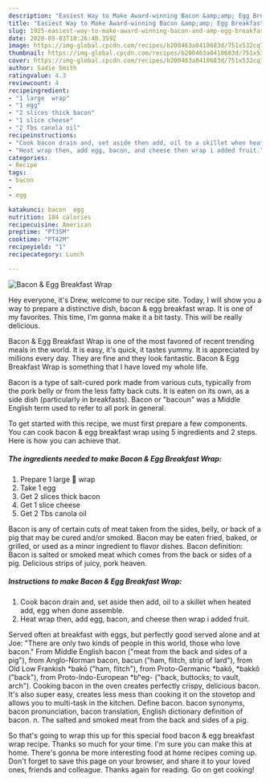 ```yaml
---
description: "Easiest Way to Make Award-winning Bacon &amp;amp; Egg Breakfast Wrap"
title: "Easiest Way to Make Award-winning Bacon &amp;amp; Egg Breakfast Wrap"
slug: 1925-easiest-way-to-make-award-winning-bacon-and-amp-egg-breakfast-wrap
date: 2020-05-03T10:26:40.359Z
image: https://img-global.cpcdn.com/recipes/b200463a0410683d/751x532cq70/bacon-egg-breakfast-wrap-recipe-main-photo.jpg
thumbnail: https://img-global.cpcdn.com/recipes/b200463a0410683d/751x532cq70/bacon-egg-breakfast-wrap-recipe-main-photo.jpg
cover: https://img-global.cpcdn.com/recipes/b200463a0410683d/751x532cq70/bacon-egg-breakfast-wrap-recipe-main-photo.jpg
author: Sadie Smith
ratingvalue: 4.3
reviewcount: 4
recipeingredient:
- "1 large  wrap"
- "1 egg"
- "2 slices thick bacon"
- "1 slice cheese"
- "2 Tbs canola oil"
recipeinstructions:
- "Cook bacon drain and, set aside then add, oil to a skillet when heated add, egg when done assemble."
- "Heat wrap then, add egg, bacon, and cheese then wrap i added fruit."
categories:
- Recipe
tags:
- bacon
- 
- egg

katakunci: bacon  egg 
nutrition: 184 calories
recipecuisine: American
preptime: "PT35M"
cooktime: "PT42M"
recipeyield: "1"
recipecategory: Lunch

---
```



![Bacon &amp; Egg Breakfast Wrap](https://img-global.cpcdn.com/recipes/b200463a0410683d/751x532cq70/bacon-egg-breakfast-wrap-recipe-main-photo.jpg)

Hey everyone, it's Drew, welcome to our recipe site. Today, I will show you a way to prepare a distinctive dish, bacon &amp; egg breakfast wrap. It is one of my favorites. This time, I'm gonna make it a bit tasty. This will be really delicious.

Bacon &amp; Egg Breakfast Wrap is one of the most favored of recent trending meals in the world. It is easy, it's quick, it tastes yummy. It is appreciated by millions every day. They are fine and they look fantastic. Bacon &amp; Egg Breakfast Wrap is something that I have loved my whole life.

Bacon is a type of salt-cured pork made from various cuts, typically from the pork belly or from the less fatty back cuts. It is eaten on its own, as a side dish (particularly in breakfasts). Bacon or &#34;bacoun&#34; was a Middle English term used to refer to all pork in general.


To get started with this recipe, we must first prepare a few components. You can cook bacon &amp; egg breakfast wrap using 5 ingredients and 2 steps. Here is how you can achieve that.

<!--inarticleads1-->

##### The ingredients needed to make Bacon &amp; Egg Breakfast Wrap:

1. Prepare 1 large 🍅 wrap
1. Take 1 egg
1. Get 2 slices thick bacon
1. Get 1 slice cheese
1. Get 2 Tbs canola oil


Bacon is any of certain cuts of meat taken from the sides, belly, or back of a pig that may be cured and/or smoked. Bacon may be eaten fried, baked, or grilled, or used as a minor ingredient to flavor dishes. Bacon definition: Bacon is salted or smoked meat which comes from the back or sides of a pig. Delicious strips of juicy, pork heaven. 

<!--inarticleads2-->

##### Instructions to make Bacon &amp; Egg Breakfast Wrap:

1. Cook bacon drain and, set aside then add, oil to a skillet when heated add, egg when done assemble.
1. Heat wrap then, add egg, bacon, and cheese then wrap i added fruit.


Served often at breakfast with eggs, but perfectly good served alone and at Joe: &#34;There are only two kinds of people in this world, those who love bacon.&#34; From Middle English bacon (&#34;meat from the back and sides of a pig&#34;), from Anglo-Norman bacon, bacun (&#34;ham, flitch, strip of lard&#34;), from Old Low Frankish *bakō (&#34;ham, flitch&#34;), from Proto-Germanic *bakô, *bakkô (&#34;back&#34;), from Proto-Indo-European *bʰeg- (&#34;back, buttocks; to vault, arch&#34;). Cooking bacon in the oven creates perfectly crispy, delicious bacon. It&#39;s also super easy, creates less mess than cooking it on the stovetop and allows you to multi-task in the kitchen. Define bacon. bacon synonyms, bacon pronunciation, bacon translation, English dictionary definition of bacon. n. The salted and smoked meat from the back and sides of a pig. 

So that's going to wrap this up for this special food bacon &amp; egg breakfast wrap recipe. Thanks so much for your time. I'm sure you can make this at home. There's gonna be more interesting food at home recipes coming up. Don't forget to save this page on your browser, and share it to your loved ones, friends and colleague. Thanks again for reading. Go on get cooking!
